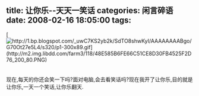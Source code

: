 title: 让你乐--天天一笑话
categories: 闲言碎语
date: 2008-02-16 18:05:00
tags:
---

[](http://1.bp.blogspot.com/_uwC7KS2yb2k/SdTO8shwKyI/AAAAAAAABgo/G70Ot27e5L4/s1600-h/p1-300x89.gif)[![http://1.bp.blogspot.com/_uwC7KS2yb2k/SdTO8shwKyI/AAAAAAAABgo/G70Ot27e5L4/s320/p1-300x89.gif](http://m2.img.libdd.com/farm3/118/48E585B6FE66C51CE8D30FB4525F2D76_200_80.PNG)</img>](http://1.bp.blogspot.com/_uwC7KS2yb2k/SdTO8shwKyI/AAAAAAAABgo/G70Ot27e5L4/s320/p1-300x89.gif)
</br>[](http://www.joypen.cn/wp-content/uploads/2008/04/p1.gif)
</br>
</br>现在,每天的你还会笑一下吗?面对电脑,会去看笑话吗?现在我开了让你乐,目的就是让你乐,一天一个笑话,让你乐翻天.